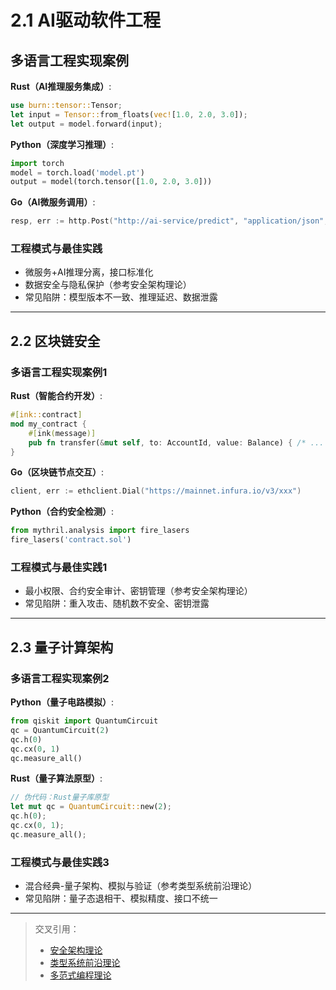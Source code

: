 # 2.1 AI驱动软件工程

## 多语言工程实现案例

**Rust（AI推理服务集成）**:

```rust
use burn::tensor::Tensor;
let input = Tensor::from_floats(vec![1.0, 2.0, 3.0]);
let output = model.forward(input);
```

**Python（深度学习推理）**:

```python
import torch
model = torch.load('model.pt')
output = model(torch.tensor([1.0, 2.0, 3.0]))
```

**Go（AI微服务调用）**:

```go
resp, err := http.Post("http://ai-service/predict", "application/json", bytes.NewBuffer(data))
```

### 工程模式与最佳实践

- 微服务+AI推理分离，接口标准化
- 数据安全与隐私保护（参考安全架构理论）
- 常见陷阱：模型版本不一致、推理延迟、数据泄露

---

## 2.2 区块链安全

### 多语言工程实现案例1

**Rust（智能合约开发）**:

```rust
#[ink::contract]
mod my_contract {
    #[ink(message)]
    pub fn transfer(&mut self, to: AccountId, value: Balance) { /* ... */ }
}
```

**Go（区块链节点交互）**:

```go
client, err := ethclient.Dial("https://mainnet.infura.io/v3/xxx")
```

**Python（合约安全检测）**:

```python
from mythril.analysis import fire_lasers
fire_lasers('contract.sol')
```

### 工程模式与最佳实践1

- 最小权限、合约安全审计、密钥管理（参考安全架构理论）
- 常见陷阱：重入攻击、随机数不安全、密钥泄露

---

## 2.3 量子计算架构

### 多语言工程实现案例2

**Python（量子电路模拟）**:

```python
from qiskit import QuantumCircuit
qc = QuantumCircuit(2)
qc.h(0)
qc.cx(0, 1)
qc.measure_all()
```

**Rust（量子算法原型）**:

```rust
// 伪代码：Rust量子库原型
let mut qc = QuantumCircuit::new(2);
qc.h(0);
qc.cx(0, 1);
qc.measure_all();
```

### 工程模式与最佳实践3

- 混合经典-量子架构、模拟与验证（参考类型系统前沿理论）
- 常见陷阱：量子态退相干、模拟精度、接口不统一

---

> 交叉引用：
>
> - [安全架构理论](../04-软件架构理论体系/09-安全架构理论.md)
> - [类型系统前沿理论](../05-编程语言理论体系/10-类型系统前沿理论.md)
> - [多范式编程理论](../05-编程语言理论体系/11-多范式编程理论.md)
